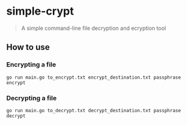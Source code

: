 # simple-crypt

> A simple command-line file decryption and ecryption tool

## How to use

### Encrypting a file

```
go run main.go to_encrypt.txt encrypt_destination.txt passphrase encrypt
```

### Decrypting a file

```
go run main.go to_decrypt.txt decrypt_destination.txt passphrase decrypt
```
